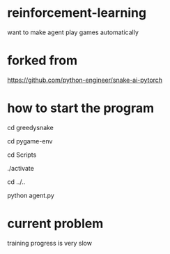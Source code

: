 # reinforcement-learning
want to make agent play games automatically

# forked from
https://github.com/python-engineer/snake-ai-pytorch

# how to start the program
cd greedysnake

cd pygame-env

cd Scripts

./activate

cd ../..

python agent.py

# current problem
training progress is very slow